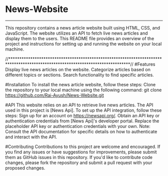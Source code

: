 # News-Website
****************
This repository contains a news article website built using HTML, CSS, and JavaScript. The website utilizes an API to fetch live news articles and display them to the users. This README file provides an overview of the project and instructions for setting up and running the website on your local machine.

//*******************************************************************************************************************************//
#Features
Display live news articles on the website.
Categorize articles based on different topics or sections.
Search functionality to find specific articles.

#Installation
To install the news article website, follow these steps:
Clone the repository to your local machine using the following command:
git clone https://github.com/Rai-Ayush/News-Website.git

#API
This website relies on an API to retrieve live news articles. The API used in this project is [News Api]. To set up the API integration, follow these steps:
Sign up for an account on https://newsapi.org/.
Obtain an API key or authentication credentials from [News Api]'s developer portal.
Replace the placeholder API key or authentication credentials with your own.
Note: Consult the API documentation for specific details on how to authenticate and interact with the API.

#Contributing
Contributions to this project are welcome and encouraged. If you find any issues or have suggestions for improvements, please submit them as GitHub issues in this repository. If you'd like to contribute code changes, please fork the repository and submit a pull request with your proposed changes.

